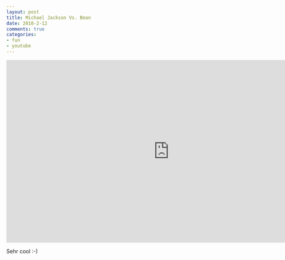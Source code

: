 ```yaml
--- 
layout: post
title: Michael Jackson Vs. Bean
date: 2010-2-12
comments: true
categories: 
- fun
- youtube
---
```

<iframe width="853" height="480" src="http://www.youtube-nocookie.com/embed/asBTY34YMp4" frameborder="0"> </iframe>

Sehr cool :-)
